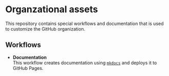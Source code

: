 # Organzational assets

This repository contains special workflows and documentation that is used to customize the GitHub organization.

## Workflows

- **Documentation**  
  This workflow creates documentation using [`mkdocs`][mkdocs] and deploys it to GitHub Pages.

[mkdocs]: https://www.mkdocs.org/
